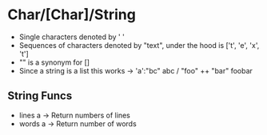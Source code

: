 # Char/[Char]/String
- Single characters denoted by ' '
- Sequences of characters denoted by "text", under the hood is ['t', 'e', 'x', 't']
- "" is a synonym for []
- Since a string is a list this works -> 'a':"bc" abc / "foo" ++ "bar" foobar

## String Funcs
- lines a -> Return numbers of lines
- words a -> Return number of words
